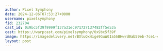 ```yaml
---
author: Pixel Symphony
date: 2024-12-06T07:53:27+0000
username: pixelsymphony
fid: 232704
cast_id: 0x9bc5f39f9999f137a31ec971727137482ff5e53a
cast: https://warpcast.com/pixelsymphony/0x9bc5f39f
image: https://imagedelivery.net/BXluQx4ige9GuW0Ia56BHw/d0ab59eb-7ce1-43ba-c38c-8609d9cd7500/original
layout: post
---
```

  

<img src='https://imagedelivery.net/BXluQx4ige9GuW0Ia56BHw/d0ab59eb-7ce1-43ba-c38c-8609d9cd7500/original' alt='' referrerpolicy='no-referrer'/>